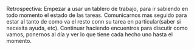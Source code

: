 Retrospectiva:
Empezar a usar un tablero de trabajo, para ir sabiendo en todo momento el estado de las tareas.
Comunicarnos mas seguido para estar al tanto de como va el resto conn su tarea en particular(saber si necesita ayuda, etc).
Continuar haciendo encuentros para discutir como vamos, ponernos al día y ver lo que tiene cada hecho uno hasta el momento.

